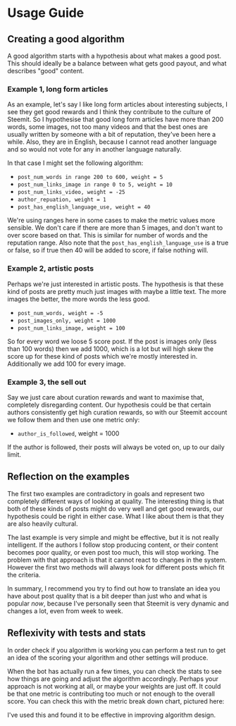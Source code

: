 # Usage Guide

## Creating a good algorithm

A good algorithm starts with a hypothesis about what makes a good post. This should ideally be a balance between what gets good payout, and what describes "good" content.

### Example 1, long form articles

As an example, let's say I like long form articles about interesting subjects, I see they get good rewards and I think they contribute to the culture of Steemit. So I hypothesise that good long form articles have more than 200 words, some images, not too many videos and that the best ones are usually written by someone with a bit of reputation, they've been here a while. Also, they are in English, because I cannot read another language and so would not vote for any in another language naturally.

In that case I might set the following algorithm:
- ```post_num_words in range 200 to 600, weight = 5```
- ```post_num_links_image in range 0 to 5, weight = 10```
- ```post_num_links_video, weight = -25```
- ```author_repuation, weight = 1```
- ```post_has_english_language_use, weight = 40```

We're using ranges here in some cases to make the metric values more sensible. We don't care if there are more than 5 images, and don't want to over score based on that. This is similar for number of words and the reputation range. Also note that the ```post_has_english_language_use``` is a true or false, so if true then 40 will be added to score, if false nothing will.

### Example 2, artistic posts

Perhaps we're just interested in artistic posts. The hypothesis is that these kind of posts are pretty much just images with maybe a little text. The more images the better, the more words the less good.

- ```post_num_words, weight = -5```
- ```post_images_only, weight = 1000```
- ```post_num_links_image, weight = 100```

So for every word we loose 5 score post. If the post is images only (less than 100 words) then we add 1000, which is a lot but will high skew the score up for these kind of posts which we're mostly interested in. Additionally we add 100 for every image.

### Example 3, the sell out

Say we just care about curation rewards and want to maximise that, completely disregarding content. Our hypothesis could be that certain authors consistently get high curation rewards, so with our Steemit account we follow them and then use one metric only:

- ```author_is_followed```, weight = 1000

If the author is followed, their posts will always be voted on, up to our daily limit.

## Reflection on the examples

The first two examples are contradictory in goals and represent two completely different ways of looking at quality. The interesting thing is that both of these kinds of posts might do very well and get good rewards, our hypothesis could be right in either case. What I like about them is that they are also heavily cultural.

The last example is very simple and might be effective, but it is not really intelligent. If the authors I follow stop producing content, or their content becomes poor quality, or even post too much, this will stop working. The problem with that approach is that it cannot react to changes in the system. However the first two methods will always look for different posts which fit the criteria.

In summary, I recommend you try to find out how to translate an idea you have about post quality that is a bit deeper than just who and what is popular _now_, because I've personally seen that Steemit is very dynamic and changes a lot, even from week to week.

## Reflexivity with tests and stats

In order check if you algorithm is working you can perform a test run to get an idea of the scoring your algorithm and other settings will produce.

When the bot has actually run a few times, you can check the stats to see how things are going and adjust the algorithm accordingly. Perhaps your approach is not working at all, or maybe your weights are just off. It could be that one metric is contributing too much or not enough to the overall score. You can check this with the metric break down chart, pictured here:

I've used this and found it to be effective in improving algorithm design.